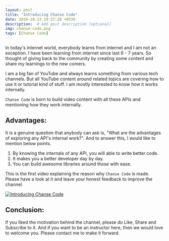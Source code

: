 ```yaml
---
layout: post
title: "Introducing Chanse Code"
date: 2018-10-23 19:37:20 +0530
description:  # Add post description (optional)
img: chanse-code.png
tags: [Chanse Code]
---
```

In today's internet world, everybody learns from internet and I am not an exception. I have been learning from internet since last 6 - 7 years. So thought of giving back to the community by creating some content and share my learnings to the new comers.

I am a big fan of YouTube and always learns something from various tech channels. But all YouTube content around related topics are covering how to use it or tutorial kind of stuff. I am mostly interested to know how it works internally.

`Chanse Code` is born to build video content with all these APIs and mentioning how they work internally.

## Advantages:
It is a genuine question that anybody can ask is, "What are the advantages of exploring any API's internal work?". And to answer this, I would like to mention below points.
1. By knowing the internals of any API, you will able to write better code.
2. It makes you a better developer day by day.
3. You can build awesome libraries around those with ease.

This is the first video explaining the reason why `Chanse Code` is made. Please have a look at it and leave your honest feedback to improve the channel.

[![Introducing Chanse Code](https://chansek.github.io/assets/img/chanse-code.png)](https://www.youtube.com/watch?v=nADRb91lhy8)

## Conclusion:
If you liked the motivation behind the channel, please do Like, Share and Subscribe to it. And if you want to be an instructor here, then we would love to welcome you. Please contact me to make it forward.